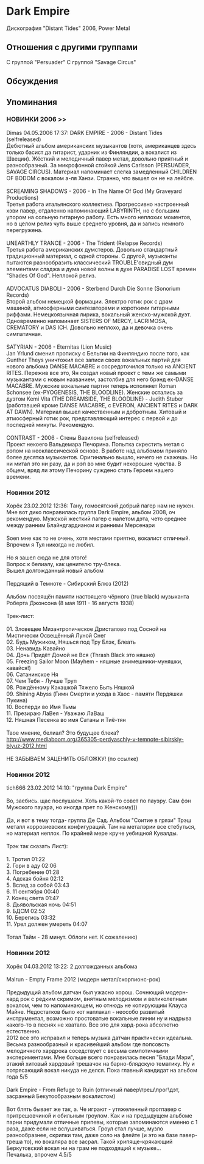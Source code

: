 # Dark Empire

Дискография
"Distant Tides" 2006, Power Metal

## Отношения с другими группами

C группой "Persuader" 
C группой "Savage Circus" 

## Обсуждения


## Упоминания

### НОВИНКИ 2006 &gt;&gt;

Dimas 04.05.2006 17:37:
DARK EMPIRE - 2006 - Distant Tides (selfreleased)<BR>Дебютный альбом американских музыкантов (хотя, американцев здесь только басист да гитарист, ударник из Финляндии, а вокалист из Швеции). Жёсткий и мелодичный павер метал, довольно приятный и разнообразный. За микрофонной стойкой Jens Carlsson (PERSUADER, SAVAGE CIRCUS). Материал напоминает слегка замедленный CHILDREN OF BODOM с вокалом а-ля Ханзи. Странно, что вышел он не на лейбле.<BR><BR>SCREAMING SHADOWS - 2006 - In The Name Of God (My Graveyard Productions)<BR>Третья работа итальянского коллектива. Прогрессивно настроенный хэви павер, отдаленно напоминающий LABYRINTH, но с большим упором на сольную гитарную работу. Есть много неплохих моментов, но в целом релиз чуть выше среднего уровня, да и запись немного перегружена.<BR><BR>UNEARTHLY TRANCE - 2006 - The Trident (Relapse Records)<BR>Третья работа американских думстеров. Довольно стандартный традиционный материал, с одной стороны. С другой, музыканты пытаются разнообразить классический TROUBLE'овидный дум элементами сладжа и дума новой волны в духе PARADISE LOST времен "Shades Of God". Неплохой релиз.<BR><BR>ADVOCATUS DIABOLI - 2006 - Sterbend Durch Die Sonne (Sonorium Records)<BR>Второй альбом немецкой формации. Электро готик рок с драм машиной, атмосферными синтезаторами и короткими гитарными риффами. Немецкоязычная лирика, вокальный женско-мужской дуэт. Одновременно напоминает SISTERS OF MERCY, LACRIMOSA, CREMATORY и DAS ICH. Довольно неплохо, да и девочка очень симпатичная.<BR><BR>SATYRIAN - 2006 - Eternitas (Lion Music)<BR>Jan Yrlund сменил прописку с Бельгии на Финляндию после того, как Gunther Theys уничтожил все записи своих вокальных партий для нового альбома DANSE MACABRE и сосредоточился только на ANCIENT RITES. Пережив все это, Ян создал новый проект с теми же самыми музыкантами с новым названием, застолбив для него брэнд ex-DANSE MACABRE. Мужские вокальные партии теперь исполняет Roman Schonsee (ex-PYOGENESIS, THE BLOODLINE). Женские остались за дуэтом Kemi Vita (THE DREAMSIDE, THE BLOODLINE) - Judith Stuber (работавшей кроме DANSE MACABRE, с EVERON, ANCIENT RITES и DARK AT DAWN). Материал вышел качественным и добротным. Хитовый и атмосферный готик рок, представляющий интерес с первой и до последней минуты. Рекомендую.<BR><BR>CONTRAST - 2006 - Стены Вавилона (selfreleased)<BR>Проект некоего Вальдемара Печорина. Попытка скрестить метал с рэпом на неоклассической основе. В работе над альбомом приняло более десятка музыкантов. Оригинально вышло, ничего не скажешь. Но ни митал это ни разу, да и рэп во мне будит нехорошие чувства. В общем, вряд ли этому Печорину суждено стать Героем нашего времени.

### Новинки 2012

Хорёк 23.02.2012 12:36:
Тану, гомосятский добрый пагер нам не нужен. Мне вот дико понравилась группа Dark Empire, альбом 2008, оч рекомендую. Мужской жесткий пагер с налетом дэта, чето среднее между ранним Блайндгардианом и ранними Мерсенари<BR><BR>Soen мне как то не очень, хотя местами приятно, вокалист отличный. Впрочем я Тул никогда не любил.<BR><BR>Но я зашел сюда не для этого!<BR>Вопрос к белиалу, как ценителю тру-блека.<BR>Вышел долгожданный новый альбом<BR><BR>Пердящий в Темноте - Сибирский Блюз (2012)<BR><BR>Альбом посвящён памяти настоящего чёрного (true black) музыканта Роберта Джонсона (8 мая 1911 - 16 августа 1938)<BR><BR>Трек-лист:<BR><BR>01. Зловещее Мизантропическое Дристалово под Сосной на Мистически Освещённый Луной Снег<BR>02. Будь Мужиком, Няшься под Тру Блэк, Блеать<BR>03. Ненавидь Кавайно<BR>04. Дочь Придёт Домой не Вся (Thrash Black это няшно)<BR>05. Freezing Sailor Moon (Mayhem - няшные анимешники-муняшки, кавайся!)<BR>06. Сатанинское Ня<BR>07. Чем Тебя - Лучше Труп<BR>08. Рождённому Какашкой Тяжело Быть Няшкой<BR>09. Shining Abyss (Гимн Смерти и ухода в Хаос - памяти Пердяшки Пукина)<BR>10. Восперди во Имя Тьмы<BR>11. Презираю ЛаВея - Уважаю ЛаВаш<BR>12. Няшная Песенка во имя Сатаны и Тиё-тян<BR><BR>Твое мнение, белиал? Это будущее блека?<BR><A HREF="http://www.mediaboom.org/365305-perdyaschiy-v-temnote-sibirskiy-blyuz-2012.html" TARGET="_blank">http://www.mediaboom.org/365305-perdyaschiy-v-temnote-sibirskiy-blyuz-2012.html</A><BR><BR>НЕ ЗАБЫВАЕМ ЗАЦЕНИТЬ ОБЛОЖКУ! (по ссылке)

### Новинки 2012

tich666 23.02.2012 14:10:
"группа Dark Empire"<BR><BR>Во, заебись. щас послушаем. Хоть какой-то совет по пауэру. Сам фэн Мужского пауэра, но иногда прет по Женскому)))<BR><BR>Да, и вот в тему тогда- группа Де Сад. Альбом "Соитие в грязи" Трэш металл коррозиевских конфигураций. Там на металэрии все стебуться, но материал неплох. По крайней мере круче уебищной Кувалды.<BR><BR>Трэк так сказать Лист):<BR><BR>1. Тротил 01:22 <BR>2. Гори в аду 02:06 <BR>3. Погребение 01:28 <BR>4. Адская бойня 02:12 <BR>5. Вслед за собой 03:43 <BR>6. 11 сентября 00:40 <BR>7. Конец света 01:47 <BR>8. Дьявольская ночь 04:51 <BR>9. БДСМ 02:52 <BR>10. Берегись 03:32 <BR>11. Урел должен умереть 04:07<BR><BR>Тотал Тайм - 28 минут. Облоги нет. К сожалению)

### Новинки 2012

Хорёк 04.03.2012 13:22:
2 долгожданных альбома<BR><BR>Malrun - Empty Frame 2012 (модерн метал/скорпионс-рок)<BR><BR>Предыдущий альбом датчан был ужасно хорош. Сочнющий модерн-хард рок с редким скримом, внятным мелодизмом и великолепным вокалом, чем то напоминающем, но отнюдь не копирующим Клауса Майне. Недостатков было кот наплакал - неособо развитый инструментал, возможно простоватые вокальные линии ну и надрыва какого-то в песнях не хватало. Все это для хард-рока абсолютно естественно.<BR>2012 все это исправил и теперь музыка датчан практически идеальна. Весьма разнообразный и красивейший альбом где попсовсть мелодичного хардрока соседствует с весьма симпотичными экспериментами. Мне больше всего понравилась песня "Блади Мэри", этакий хитовый хардовый трешачок на барно-блядскую тематику. Ну и потрясающий вокал никуда не делся. Пока главный кандидат на альбом года 5/5<BR><BR>Dark Empire - From Refuge to Ruin (отличный павер\треш\прог\дэт, засранный Бекутообразным вокалистом)<BR><BR>Вот блять бывает же так, а. Че играют - утяжеленный прогпавер с притрешовчиной и обильным гроулом. Как и на предыдущем альбоме парни придумали отличные припевы, которые запоминаются именно с 1 раза, даже если не вслушиваться. Гроул стал лучше, музло разнообразнее, скрипки там, даже соло на флейте (и это на базе павер-треша то), но вокаляра все засрал. Такой хрипяще-крякающий Беркутовский вокал ни на грам не подходящий к музыке...<BR>Печалька, впрочем 4.5/5

